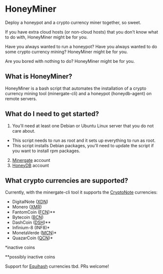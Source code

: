 # HoneyMiner
Deploy a honeypot and a crypto currency miner together, so sweet.

If you have extra cloud hosts (or non-cloud hosts) that you don't know what to do with, HoneyMiner
might be for you.

Have you always wanted to run a honeypot? Have you always wanted to do some crypto currency mining? HoneyMiner might be for you.

Are you bored with nothing to do? HoneyMiner might be for you.

## What is HoneyMiner?

HoneyMiner is a bash script that automates the installation of a crypto currency mining tool (minergate-cli) and a honeypot (honeydb-agent) on remote servers.

## What do I need to get started?

1. You'll need at least one Debian or Ubuntu Linux server that you do not care about.
  - This script needs to run as root and it sets up everything to run as root.
  - This script installs Debian packages, you'll need to update the script if you want to install rpm packages.
2. [Minergate](https://minergate.com/) account
3. [HoneyDB](https://riskdiscovery.com/honeydb/#login) account

## What crypto currencies are supported?

Currently, with the minergate-cli tool it supports the [CryptoNote](https://minergate.com/calculator/cryptonote) currencies:

- DigitalNote ([XDN](https://coinmarketcap.com/currencies/digitalnote/))
- Monero ([XMR](https://coinmarketcap.com/currencies/monero/))
- FantomCoin ([FCN](https://coinmarketcap.com/currencies/fantomcoin/))**
- Bytecoin ([BCN](https://coinmarketcap.com/currencies/bytecoin-bcn/))
- DashCoin ([DSH](https://coinmarketcap.com/currencies/dashcoin/))**
- Infinium-8 (INF8)*
- MonetaVerde ([MCN](https://coinmarketcap.com/currencies/monetaverde/))*
- QuazarCoin ([QCN](https://coinmarketcap.com/currencies/quazarcoin/))*

*inactive coins

**possibly inactive coins

Support for [Equihash](https://minergate.com/calculator/equihash) currencies tbd. PRs welcome!


